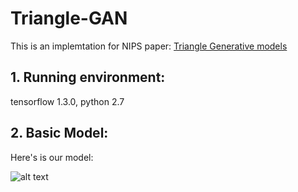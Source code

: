 # Triangle-GAN
This is an implemtation for NIPS paper: [Triangle Generative models](https://arxiv.org/abs/1709.06548)

## 1. Running environment: 
tensorflow 1.3.0, python 2.7

## 2. Basic Model:
Here's is our model:

![alt text](https://raw.githubusercontent.com/LiqunChen0606/Triangle-GAN/master/figures/model.png)

